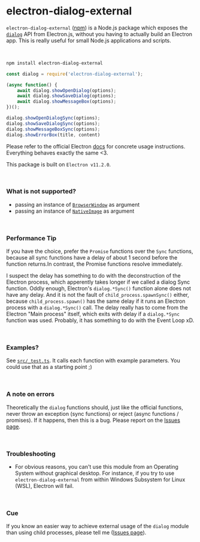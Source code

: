 # electron-dialog-external

`electron-dialog-external` ([npm](https://www.npmjs.com/package/electron-dialog-external)) is a Node.js package which exposes the [`dialog`](https://www.electronjs.org/docs/api/dialog) API from Electron.js, without you having to actually build an Electron app.
This is really useful for small Node.js applications and scripts.

<br>

```bash
npm install electron-dialog-external
```

```js
const dialog = require('electron-dialog-external');

(async function() {
    await dialog.showOpenDialog(options);
    await dialog.showSaveDialog(options);
    await dialog.showMessageBox(options);
})();

dialog.showOpenDialogSync(options);
dialog.showSaveDialogSync(options);
dialog.showMessageBoxSync(options);
dialog.showErrorBox(title, content)
```

Please refer to the official Electron [docs](https://www.electronjs.org/docs/api/dialog) for concrete usage instructions. Everything behaves exactly the same <3.

This package is built on `Electron v11.2.0`.

<br>


### What is not supported?
+ passing an instance of [`BrowserWindow`](https://www.electronjs.org/docs/api/browser-window) as argument
+ passing an instance of [`NativeImage`](https://www.electronjs.org/docs/api/native-image) as argument

<br>


### Performance Tip
If you have the choice, prefer the `Promise` functions over the `Sync` functions, because all sync functions have a delay of about 1 second before the function returns.In contrast, the Promise functions resolve immediately.

I suspect the delay has something to do with the deconstruction of the Electron process, which apperently takes longer if we called a dialog Sync function.
Oddly enough, Electron's `dialog.*Sync()` function alone does not have any delay. And it is not the fault of `child_process.spawnSync()` either, because `child_process.spawn()` has the same delay if it runs an Electron process with a `dialog.*Sync()` call. The delay really has to come from the Electron "Main process" itself, which exits with delay if a `dialog.*Sync` function was used. Probably, it has something to do with the Event Loop xD.

<br>


### Examples?
See [`src/_test.ts`](src/_test.ts). It calls each function with example parameters. You could use that as a starting point ;)

<br>


### A note on errors
Theoretically the `dialog` functions should, just like the official functions, never throw an exception (sync functions) or reject (async functions / promises).
If it happens, then this is a bug. Please report on the [Issues page](https://github.com/pitizzzle/electron-dialog-external/issues).

<br>


### Troubleshooting
+ For obvious reasons, you can't use this module from an Operating System without graphical desktop. For instance, if you try to use `electron-dialog-external` from within Windows Subsystem for Linux (WSL), Electron will fail.

<br>


### Cue
If you know an easier way to achieve external usage of the `dialog` module than using child processes, please tell me ([Issues page](https://github.com/pitizzzle/electron-dialog-external/issues)).
